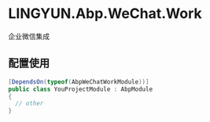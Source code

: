 # LINGYUN.Abp.WeChat.Work

企业微信集成


## 配置使用


```csharp
[DependsOn(typeof(AbpWeChatWorkModule))]
public class YouProjectModule : AbpModule
{
  // other
}

